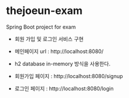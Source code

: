 # thejoeun-exam
Spring Boot project for exam

- 회원 가입 및 로그인 서비스 구현

- 메인페이지 url : http://localhost:8080/

- h2 database in-memory 방식을 사용한다.
- 회원가입 페이지 : http://localhost:8080/signup
- 로그인 페이지 : http://localhost:8080/login